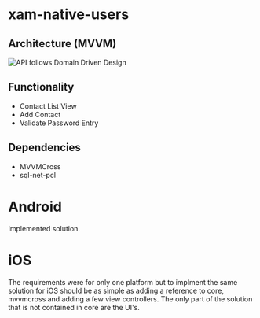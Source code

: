 # xam-native-users

## Architecture (MVVM)

![API follows Domain Driven Design](https://www.textlocal.com/wp-content/uploads/2016/10/Textlocal-How-to-Guide-How-to-create-a-contact-list-cover.png)

## Functionality

- Contact List View
- Add Contact
- Validate Password Entry

## Dependencies

- MVVMCross
- sql-net-pcl

# Android

Implemented solution.

# iOS

The requirements were for only one platform but to implment the same solution for iOS should be as simple as adding a reference to core, mvvmcross and adding a few view controllers. The only part of the solution that is not contained in core are the UI's.




